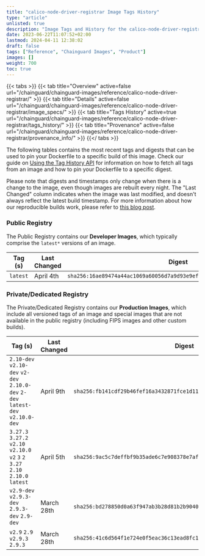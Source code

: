 ```yaml
---
title: "calico-node-driver-registrar Image Tags History"
type: "article"
unlisted: true
description: "Image Tags and History for the calico-node-driver-registrar Chainguard Image"
date: 2023-06-22T11:07:52+02:00
lastmod: 2024-04-11 12:38:02
draft: false
tags: ["Reference", "Chainguard Images", "Product"]
images: []
weight: 700
toc: true
---
```


{{< tabs >}}
{{< tab title="Overview" active=false url="/chainguard/chainguard-images/reference/calico-node-driver-registrar/" >}}
{{< tab title="Details" active=false url="/chainguard/chainguard-images/reference/calico-node-driver-registrar/image_specs/" >}}
{{< tab title="Tags History" active=true url="/chainguard/chainguard-images/reference/calico-node-driver-registrar/tags_history/" >}}
{{< tab title="Provenance" active=false url="/chainguard/chainguard-images/reference/calico-node-driver-registrar/provenance_info/" >}}
{{</ tabs >}}

The following tables contains the most recent tags and digests that can be used to pin your Dockerfile to a specific build of this image. Check our guide on [Using the Tag History API](/chainguard/chainguard-images/using-the-tag-history-api/) for information on how to fetch all tags from an image and how to pin your Dockerfile to a specific digest.

Please note that digests and timestamps only change when there is a change to the image, even though images are rebuilt every night. The "Last Changed" column indicates when the image was last modified, and doesn't always reflect the latest build timestamp. For more information about how our reproducible builds work, please refer to [this blog post](https://www.chainguard.dev/unchained/reproducing-chainguards-reproducible-image-builds).

### Public Registry
The Public Registry contains our **Developer Images**, which typically comprise the `latest*` versions of an image.

| Tag (s)   | Last Changed | Digest                                                                    |
|-----------|--------------|---------------------------------------------------------------------------|
|  `latest` | April 4th    | `sha256:16ae89474a44ac1069a60056d7a9d93e9ef39c821ef2957e3ca6a07bc5269a80` |


### Private/Dedicated Registry
The Private/Dedicated Registry contains our **Production Images**, which include all versioned tags of an image and special images that are not available in the public registry (including FIPS images and other custom builds).

| Tag (s)                                                                           | Last Changed | Digest                                                                    |
|-----------------------------------------------------------------------------------|--------------|---------------------------------------------------------------------------|
|  `2.10-dev` `v2.10-dev` `v2-dev` `2.10.0-dev` `2-dev` `latest-dev` `v2.10.0-dev`  | April 9th    | `sha256:fb141cdf29b46fef16a3432871fce1d11326ba6f88b42e86e765c0e112dbfc72` |
|  `3.27.3` `3.27.2` `v2.10` `v2.10.0` `v2` `3` `2` `3.27` `2.10` `2.10.0` `latest` | April 5th    | `sha256:9ac5c7deffbf9b35ade6c7e908378e7af89f5606532247f2d12c973ecce3590a` |
|  `v2.9-dev` `v2.9.3-dev` `2.9.3-dev` `2.9-dev`                                    | March 28th   | `sha256:bd278850d0a63f947ab3b28d81b2b90402e70baa4966f527f59003064fea3fab` |
|  `v2.9` `2.9` `v2.9.3` `2.9.3`                                                    | March 28th   | `sha256:41c6d564f1e724e0f5eac36c13ead8fc1279461189e39e5415eb2d88aa6e499e` |

